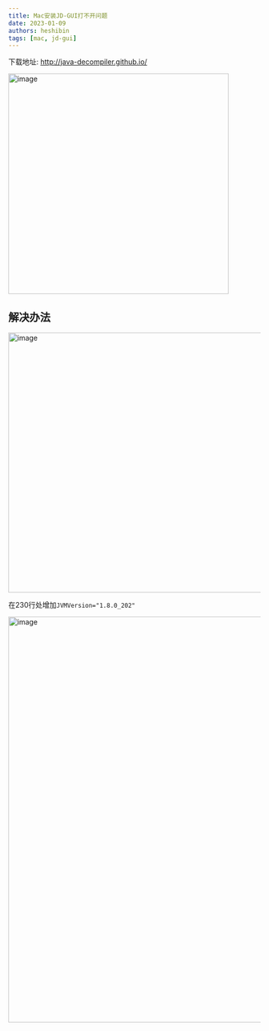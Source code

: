 ```yaml
---
title: Mac安装JD-GUI打不开问题
date: 2023-01-09
authors: heshibin
tags: [mac, jd-gui]
---
```


下载地址: http://java-decompiler.github.io/

<img width="440" alt="image" src="https://user-images.githubusercontent.com/49633468/211228055-b0de0093-7f61-44e0-92ab-a5b3517acd11.png"></img>

## 解决办法

<img width="519" alt="image" src="https://user-images.githubusercontent.com/49633468/211228140-4722afc7-7d63-4746-8150-4f21f191a962.png"></img>

在230行处增加`JVMVersion="1.8.0_202"`

<img width="810" alt="image" src="https://user-images.githubusercontent.com/49633468/211228085-c3b06594-6e32-4335-91ce-9e1347d4f7d0.png"></img>
